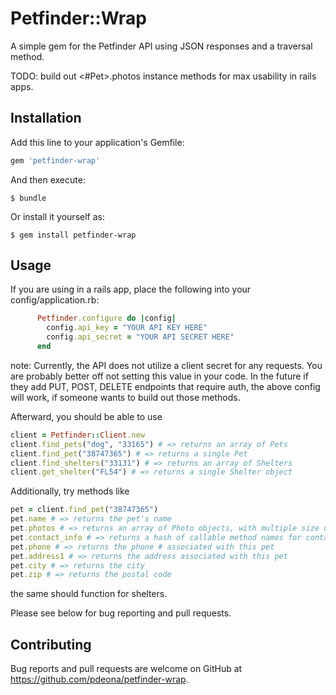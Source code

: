 # Petfinder::Wrap

A simple gem for the Petfinder API using JSON responses and a traversal method.

TODO: build out <#Pet>.photos instance methods for max usability in rails apps.

## Installation

Add this line to your application's Gemfile:

```ruby
gem 'petfinder-wrap'
```

And then execute:

    $ bundle

Or install it yourself as:

    $ gem install petfinder-wrap

## Usage

If you are using in a rails app, place the following into your config/application.rb:

```ruby
      Petfinder.configure do |config|
        config.api_key = "YOUR API KEY HERE"
        config.api_secret = "YOUR API SECRET HERE"
      end
```
note: Currently, the API does not utilize a client secret for any requests. You are probably better off not setting this value in your code. In the future if they add PUT, POST, DELETE endpoints that require auth, the above config will work, if someone wants to build out those methods.

Afterward, you should be able to use
```ruby
client = Petfinder::Client.new
client.find_pets("dog", "33165") # => returns an array of Pets
client.find_pet("38747365") # => returns a single Pet
client.find_shelters("33131") # => returns an array of Shelters
client.get_shelter("FL54") # => returns a single Shelter object
```

Additionally, try methods like
```ruby
pet = client.find_pet("38747365")
pet.name # => returns the pet's name
pet.photos # => returns an array of Photo objects, with multiple size urls accessible by .small, .medium, .large, .thumbnail, .tiny
pet.contact_info # => returns a hash of callable method names for contact info
pet.phone # => returns the phone # associated with this pet
pet.address1 # => returns the address associated with this pet
pet.city # => returns the city
pet.zip # => returns the postal code
```
the same should function for shelters.

Please see below for bug reporting and pull requests.
## Contributing

Bug reports and pull requests are welcome on GitHub at https://github.com/pdeona/petfinder-wrap.
